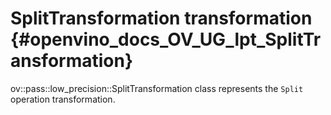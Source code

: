 # SplitTransformation transformation {#openvino_docs_OV_UG_lpt_SplitTransformation}

ov::pass::low_precision::SplitTransformation class represents the `Split` operation transformation.
